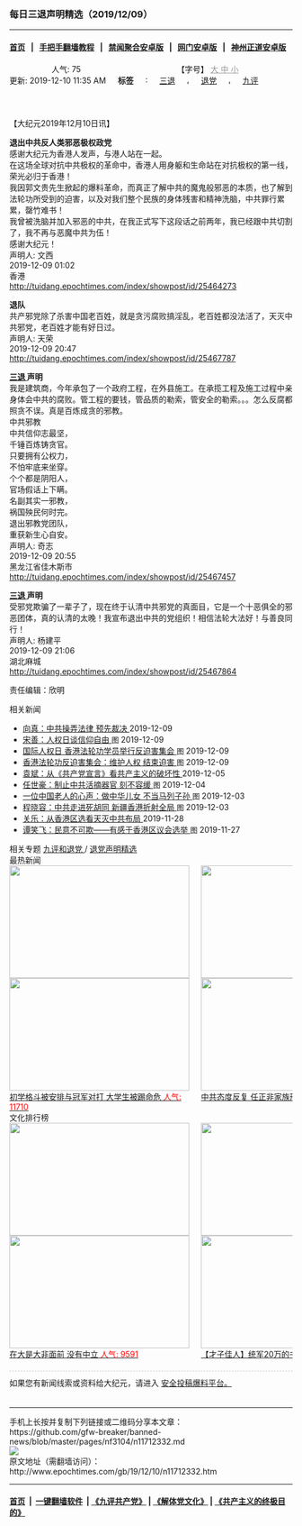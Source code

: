 ### 每日三退声明精选（2019/12/09）
------------------------

#### [首页](https://github.com/gfw-breaker/banned-news/blob/master/README.md) &nbsp;&nbsp;|&nbsp;&nbsp; [手把手翻墙教程](https://github.com/gfw-breaker/guides/wiki) &nbsp;&nbsp;|&nbsp;&nbsp; [禁闻聚合安卓版](https://github.com/gfw-breaker/bn-android) &nbsp;&nbsp;|&nbsp;&nbsp; [网门安卓版](https://github.com/oGate2/oGate) &nbsp;&nbsp;|&nbsp;&nbsp; [神州正道安卓版](https://github.com/SzzdOgate/update) 



<div class="column" id="artbody" itemprop="articleBody">
 <header role="heading">
  <div class="large-12 medium-12 small-12 columns articleBodyTopBar" id="topbar">
   <div class="large-9 medium-9 small-12 column" id="v2015_share">
    <a class="facebook-round icons" href="https://www.facebook.com/sharer/sharer.php?u=http://www.epochtimes.com/gb/19/12/10/n11712332.htm" target="_blank">
    </a>
    <a class="twitter-round icons" href="https://twitter.com/intent/tweet?text=%E6%AF%8F%E6%97%A5%E4%B8%89%E9%80%80%E8%81%B2%E6%98%8E%E7%B2%BE%E9%81%B8%EF%BC%882019%2F12%2F09%EF%BC%89&amp;via=dajiyuan&amp;url=http://www.epochtimes.com/gb/19/12/10/n11712332.htm" target="_blank">
    </a>
    <a class="email-round icons" displaytext="Email" href="mailto:?subject=%E6%AF%8F%E6%97%A5%E4%B8%89%E9%80%80%E8%81%B2%E6%98%8E%E7%B2%BE%E9%81%B8%EF%BC%882019%2F12%2F09%EF%BC%89&amp;body=%E6%AF%8F%E6%97%A5%E4%B8%89%E9%80%80%E8%81%B2%E6%98%8E%E7%B2%BE%E9%81%B8%EF%BC%882019%2F12%2F09%EF%BC%89%20http://www.epochtimes.com/gb/19/12/10/n11712332.htm" target="_top">
    </a>
    <span class="stButton">
     <span class="stLarge">
      <a class="djy-fonts icons" href="http://www.epochtimes.com/b5/19/12/10/n11712332.htm">
      </a>
     </span>
    </span>
    <span class="stButton">
     <span class="stLarge">
      <a class="story_function djy-print icons" href="#Print" onclick="window.print(); return false;" rel="nofollow" target="_blank">
      </a>
     </span>
    </span>
    <span class="stButton">
     <span class="pageview">
      人气: 75
     </span>
    </span>
   </div>
   <div class="large-3 medium-3 small-12 column">
    【字号】
    <a href="#" onclick="changeArticleFont('b');return false;" style="color: rgb(153, 153, 153);">
     大
    </a>
    <a href="#" onclick="changeArticleFont('m');return false;" style="color: rgb(153, 153, 153);">
     中
    </a>
    <a class="textLink" href="#" onclick="changeArticleFont('s');return false;" style="color: rgb(153, 153, 153);">
     小
    </a>
   </div>
   <div class="clear">
   </div>
  </div>
  <div class="mbottom10 large-12 medium-12 small-12 columns">
   <time datetime="2019-12-10T11:35:36+08:00">
    更新: 2019-12-10 11:35 AM
   </time>
   <span style="font-weight: bold;">
    标签
   </span>
   :
   <span style="display: none;">
    tags:
   </span>
   <a href="http://www.epochtimes.com/gb/tag/%E4%B8%89%E9%80%80.html" rel="tag">
    三退
   </a>
   ,
   <a href="http://www.epochtimes.com/gb/tag/%E9%80%80%E5%85%9A.html" rel="tag">
    退党
   </a>
   ,
   <a href="http://www.epochtimes.com/gb/tag/%E4%B9%9D%E8%AF%84.html" rel="tag">
    九评
   </a>
  </div>
 </header>
 <!-- article content begin -->
 <p>
  【大纪元2019年12月10日讯】
 </p>
 <p>
  <strong>
   退出中共反人类邪恶极权政党
  </strong>
  <br/>
  感谢大纪元为香港人发声，与港人站在一起。
  <br/>
  在这场全球对抗中共极权的革命中，香港人用身躯和生命站在对抗极权的第一线，荣光必归于香港！
  <br/>
  我因郭文贵先生掀起的爆料革命，而真正了解中共的魔鬼般邪恶的本质，也了解到法轮功所受到的迫害，以及对我们整个民族的身体残害和精神洗脑，中共罪行累累，罄竹难书！
  <br/>
  我曾被洗脑并加入邪恶的中共，在我正式写下这段话之前两年，我已经跟中共切割了，我不再与恶魔中共为伍！
  <br/>
  感谢大纪元！
  <br/>
  声明人: 文西
  <br/>
  2019-12-09 01:02
  <br/>
  香港
  <br/>
  <a href="http://tuidang.epochtimes.com/index/showpost/id/25464273">
   http://tuidang.epochtimes.com/index/showpost/id/25464273
  </a>
 </p>
 <p>
  <strong>
   退队
  </strong>
  <br/>
  共产邪党除了杀害中国老百姓，就是贪污腐败搞淫乱，老百姓都没法活了，天灭中共邪党，老百姓才能有好日过。
  <br/>
  声明人: 天荣
  <br/>
  2019-12-09 20:47
  <br/>
  <a href="http://tuidang.epochtimes.com/index/showpost/id/25467787">
   http://tuidang.epochtimes.com/index/showpost/id/25467787
  </a>
 </p>
 <p>
  <strong>
   <a href="http://www.epochtimes.com/gb/tag/%E4%B8%89%E9%80%80.html">
    三退
   </a>
   声明
  </strong>
  <br/>
  我是建筑商，今年承包了一个政府工程，在外县施工。在承揽工程及施工过程中亲身体会中共的腐败。管工程的要钱，管品质的勒索，管安全的勒索。。。怎么反腐都照贪不误。真是百炼成贪的邪教。
  <br/>
  中共邪教
  <br/>
  中共信仰志最坚，
  <br/>
  千锤百炼铸贪官。
  <br/>
  只要拥有公权力，
  <br/>
  不怕牢底来坐穿。
  <br/>
  个个都是阴阳人，
  <br/>
  官场假话上下瞒。
  <br/>
  名副其实一邪教，
  <br/>
  祸国殃民何时完。
  <br/>
  退出邪教党团队，
  <br/>
  重获新生心自安。
  <br/>
  声明人: 奇志
  <br/>
  2019-12-09 20:55
  <br/>
  黑龙江省佳木斯市
  <br/>
  <a href="http://tuidang.epochtimes.com/index/showpost/id/25467457">
   http://tuidang.epochtimes.com/index/showpost/id/25467457
  </a>
 </p>
 <p>
  <strong>
   <a href="http://www.epochtimes.com/gb/tag/%E4%B8%89%E9%80%80.html">
    三退
   </a>
   声明
  </strong>
  <br/>
  受邪党欺骗了一辈子了，现在终于认清中共邪党的真面目，它是一个十恶俱全的邪恶团体，真的认清的太晚！我宣布退出中共的党组织！相信法轮大法好！与善良同行！
  <br/>
  声明人: 杨建平
  <br/>
  2019-12-09 21:06
  <br/>
  湖北麻城
  <br/>
  <a href="http://tuidang.epochtimes.com/index/showpost/id/25467864">
   http://tuidang.epochtimes.com/index/showpost/id/25467864
  </a>
 </p>
 <p>
  责任编辑：欣明
 </p>
 <!-- article content end -->
 <div id="below_article_ad">
  <div id="below_article_ad_inner">
  </div>
 </div>
 <aside role="complementary">
  <div class="large-12 medium-12 column" id="related">
   <div class="related-news">
    相关新闻
    <span class="triangle">
    </span>
   </div>
   <div class="related-list">
    <ul class="related-posts">
     <li>
      <span>
       <a href="http://www.epochtimes.com/gb/19/12/9/n11711120.htm">
       </a>
      </span>
      <span class="dot1 icons">
       <a href="http://www.epochtimes.com/gb/19/12/9/n11711120.htm">
       </a>
      </span>
      <span class="post-title">
       <a href="http://www.epochtimes.com/gb/19/12/9/n11711120.htm">
        向真：中共操弄法律 预先裁决
       </a>
       <span class="post-date">
        2019-12-09
       </span>
      </span>
     </li>
     <li>
      <span>
       <a href="http://www.epochtimes.com/gb/19/12/9/n11709423.htm">
       </a>
      </span>
      <span class="dot2 icons">
       <a href="http://www.epochtimes.com/gb/19/12/9/n11709423.htm">
       </a>
      </span>
      <span class="post-title">
       <a href="http://www.epochtimes.com/gb/19/12/9/n11709423.htm">
        宋善：人权日谈信仰自由
       </a>
       <font class="tu" style="font-size:13px;">
        图
       </font>
       <span class="post-date">
        2019-12-09
       </span>
      </span>
     </li>
     <li>
      <span>
       <a href="http://www.epochtimes.com/gb/19/12/8/n11708802.htm">
       </a>
      </span>
      <span class="dot3 icons">
       <a href="http://www.epochtimes.com/gb/19/12/8/n11708802.htm">
       </a>
      </span>
      <span class="post-title">
       <a href="http://www.epochtimes.com/gb/19/12/8/n11708802.htm">
        国际人权日 香港法轮功学员举行反迫害集会
       </a>
       <font class="tu" style="font-size:13px;">
        图
       </font>
       <span class="post-date">
        2019-12-09
       </span>
      </span>
     </li>
     <li>
      <span>
       <a href="http://www.epochtimes.com/gb/19/12/8/n11708761.htm">
       </a>
      </span>
      <span class="dot4 icons">
       <a href="http://www.epochtimes.com/gb/19/12/8/n11708761.htm">
       </a>
      </span>
      <span class="post-title">
       <a href="http://www.epochtimes.com/gb/19/12/8/n11708761.htm">
        香港法轮功反迫害集会：维护人权 结束迫害
       </a>
       <font class="tu" style="font-size:13px;">
        图
       </font>
       <span class="post-date">
        2019-12-09
       </span>
      </span>
     </li>
     <li>
      <span>
       <a href="http://www.epochtimes.com/gb/19/12/5/n11701848.htm">
       </a>
      </span>
      <span class="dot5 icons">
       <a href="http://www.epochtimes.com/gb/19/12/5/n11701848.htm">
       </a>
      </span>
      <span class="post-title">
       <a href="http://www.epochtimes.com/gb/19/12/5/n11701848.htm">
        袁斌：从《共产党宣言》看共产主义的破坏性
       </a>
       <span class="post-date">
        2019-12-05
       </span>
      </span>
     </li>
     <li>
      <span>
       <a href="http://www.epochtimes.com/gb/19/12/4/n11699550.htm">
       </a>
      </span>
      <span class="dot6 icons">
       <a href="http://www.epochtimes.com/gb/19/12/4/n11699550.htm">
       </a>
      </span>
      <span class="post-title">
       <a href="http://www.epochtimes.com/gb/19/12/4/n11699550.htm">
        任世豪：制止中共活摘器官 刻不容缓
       </a>
       <font class="tu" style="font-size:13px;">
        图
       </font>
       <span class="post-date">
        2019-12-04
       </span>
      </span>
     </li>
     <li>
      <span>
       <a href="http://www.epochtimes.com/gb/19/12/3/n11697525.htm">
       </a>
      </span>
      <span class="dot0 icons">
       <a href="http://www.epochtimes.com/gb/19/12/3/n11697525.htm">
       </a>
      </span>
      <span class="post-title">
       <a href="http://www.epochtimes.com/gb/19/12/3/n11697525.htm">
        一位中国老人的心声：做中华儿女 不当马列子孙
       </a>
       <font class="tu" style="font-size:13px;">
        图
       </font>
       <span class="post-date">
        2019-12-03
       </span>
      </span>
     </li>
     <li>
      <span>
       <a href="http://www.epochtimes.com/gb/19/12/3/n11697043.htm">
       </a>
      </span>
      <span class="dot1 icons">
       <a href="http://www.epochtimes.com/gb/19/12/3/n11697043.htm">
       </a>
      </span>
      <span class="post-title">
       <a href="http://www.epochtimes.com/gb/19/12/3/n11697043.htm">
        程晓容：中共走进死胡同 新疆香港折射全局
       </a>
       <font class="tu" style="font-size:13px;">
        图
       </font>
       <span class="post-date">
        2019-12-03
       </span>
      </span>
     </li>
     <li>
      <span>
       <a href="http://www.epochtimes.com/gb/19/11/28/n11686647.htm">
       </a>
      </span>
      <span class="dot2 icons">
       <a href="http://www.epochtimes.com/gb/19/11/28/n11686647.htm">
       </a>
      </span>
      <span class="post-title">
       <a href="http://www.epochtimes.com/gb/19/11/28/n11686647.htm">
        关乐：从香港区选看天灭中共布局
       </a>
       <span class="post-date">
        2019-11-28
       </span>
      </span>
     </li>
     <li>
      <span>
       <a href="http://www.epochtimes.com/gb/19/11/27/n11683960.htm">
       </a>
      </span>
      <span class="dot3 icons">
       <a href="http://www.epochtimes.com/gb/19/11/27/n11683960.htm">
       </a>
      </span>
      <span class="post-title">
       <a href="http://www.epochtimes.com/gb/19/11/27/n11683960.htm">
        谭笑飞：民意不可欺——有感于香港区议会选举
       </a>
       <font class="tu" style="font-size:13px;">
        图
       </font>
       <span class="post-date">
        2019-11-27
       </span>
      </span>
     </li>
    </ul>
   </div>
  </div>
  <div class="mbottom10 mtop10 large-12 medium-12 small-12 left" id="relatedFocus">
   <span>
    相关专题
   </span>
   <a href="http://www.epochtimes.com/gb/nf3046.htm" rel="tag">
    九评和退党
   </a>
   /
   <a href="http://www.epochtimes.com/gb/nf3104.htm" rel="tag">
    退党声明精选
   </a>
  </div>
  <div class="article_bottom column" id="v2015_content_bottom">
   <div class="block-wrap">
    <div class="box_header boxTitle">
     最热新闻
    </div>
    <div class="border large-12 medium-12 small-12 columns">
     <div class="large-12 medium-12 small-12 columns">
      <div class="large-6 medium-6 small-6 left imagepost">
       <a href="http://www.epochtimes.com/gb/19/12/11/n11716774.htm" title="初学格斗被安排与冠军对打 大学生被踢命危">
        <img alt="" class="lazy attachment-djy_320_200 size-djy_320_200 wp-post-image" data-src="http://i.epochtimes.com/assets/uploads/2019/12/Untitled-2-320x200.gif" height="200" src="/assets/themes/djy/images/white.png" width="320">
         <noscript>
          <img alt="" class="attachment-djy_320_200 size-djy_320_200 wp-post-image" height="200" src="http://i.epochtimes.com/assets/uploads/2019/12/Untitled-2-320x200.gif" width="320"/>
         </noscript>
         <div>
          初学格斗被安排与冠军对打 大学生被踢命危
          <font color="red">
           人气: 11710
          </font>
         </div>
        </img>
       </a>
      </div>
      <div class="large-6 medium-6 small-6 left imagepost">
       <a href="http://www.epochtimes.com/gb/19/12/9/n11711264.htm" title="中共态度反复 任正非家族形象快速崩溃">
        <img alt="" class="lazy attachment-djy_320_200 size-djy_320_200 wp-post-image" data-src="http://i.epochtimes.com/assets/uploads/2019/12/019-12-05.08-320x200.jpg" height="200" src="/assets/themes/djy/images/white.png" width="320">
         <noscript>
          <img alt="" class="attachment-djy_320_200 size-djy_320_200 wp-post-image" height="200" src="http://i.epochtimes.com/assets/uploads/2019/12/019-12-05.08-320x200.jpg" width="320"/>
         </noscript>
         <div>
          中共态度反复 任正非家族形象快速崩溃
          <font color="red">
           人气: 11569
          </font>
         </div>
        </img>
       </a>
      </div>
     </div>
     <div class="large-12 medium-12 small-12 columns">
      <div class="large-6 medium-6 small-6 left imagepost">
       <a href="http://www.epochtimes.com/gb/19/12/11/n11716613.htm" title="美前官员：中共陷困境 川普不需要贸易协议">
        <img alt="" class="lazy attachment-djy_320_200 size-djy_320_200 wp-post-image" data-src="http://i.epochtimes.com/assets/uploads/2019/12/GettyImages-1180494134-1-320x200.jpg" height="200" src="/assets/themes/djy/images/white.png" width="320">
         <noscript>
          <img alt="" class="attachment-djy_320_200 size-djy_320_200 wp-post-image" height="200" src="http://i.epochtimes.com/assets/uploads/2019/12/GettyImages-1180494134-1-320x200.jpg" width="320"/>
         </noscript>
         <div>
          美前官员：中共陷困境 川普不需要贸易协议
          <font color="red">
           人气: 10018
          </font>
         </div>
        </img>
       </a>
      </div>
      <div class="large-6 medium-6 small-6 left imagepost">
       <a href="http://www.epochtimes.com/gb/19/12/11/n11716656.htm" title="疫情扩大 哈尔滨再有13名学生感染布病">
        <img alt="" class="lazy attachment-djy_320_200 size-djy_320_200 wp-post-image" data-src="http://i.epochtimes.com/assets/uploads/2008/06/806120829481093-320x200.jpg" height="200" src="/assets/themes/djy/images/white.png" width="320"/>
        <noscript>
         <img alt="" class="attachment-djy_320_200 size-djy_320_200 wp-post-image" height="200" src="http://i.epochtimes.com/assets/uploads/2008/06/806120829481093-320x200.jpg" width="320"/>
        </noscript>
        <div>
         疫情扩大 哈尔滨再有13名学生感染布病
         <font color="red">
          人气: 7828
         </font>
        </div>
       </a>
      </div>
     </div>
     <div class="large-12 medium-12 small-12 columns">
     </div>
    </div>
   </div>
   <div class="block-wrap">
    <div class="box_header boxTitle">
     文化排行榜
    </div>
    <div class="border large-12 medium-12 small-12 columns">
     <div class="large-12 medium-12 small-12 columns">
      <div class="large-6 medium-6 small-6 left imagepost">
       <a href="http://www.epochtimes.com/gb/19/11/26/n11682462.htm" title="在大是大非面前 没有中立">
        <span style="height: 200px">
         <img alt="" class="lazy attachment-djy_320_200 size-djy_320_200 wp-post-image" data-src="http://i.epochtimes.com/assets/uploads/2016/01/1601160748421695-320x200.jpg" height="200" src="/assets/themes/djy/images/white.png" width="320"/>
         <noscript>
          <img alt="" class="attachment-djy_320_200 size-djy_320_200 wp-post-image" height="200" src="http://i.epochtimes.com/assets/uploads/2016/01/1601160748421695-320x200.jpg" width="320"/>
         </noscript>
        </span>
        <div>
         在大是大非面前 没有中立
         <font color="red">
          人气: 9591
         </font>
        </div>
       </a>
      </div>
      <div class="large-6 medium-6 small-6 left imagepost">
       <a href="http://www.epochtimes.com/gb/19/12/1/n11693541.htm" title="【才子佳人】统军20万的书法家颜真卿">
        <span style="height: 200px">
         <img alt="" class="lazy attachment-djy_320_200 size-djy_320_200 wp-post-image" data-src="http://i.epochtimes.com/assets/uploads/2011/06/9d812b14f5e6443d96a110d902d1714c-320x200.jpg" height="200" src="/assets/themes/djy/images/white.png" width="320"/>
         <noscript>
          <img alt="" class="attachment-djy_320_200 size-djy_320_200 wp-post-image" height="200" src="http://i.epochtimes.com/assets/uploads/2011/06/9d812b14f5e6443d96a110d902d1714c-320x200.jpg" width="320"/>
         </noscript>
        </span>
        <div>
         【才子佳人】统军20万的书法家颜真卿
         <font color="red">
          人气: 3338
         </font>
        </div>
       </a>
      </div>
     </div>
     <div class="large-12 medium-12 small-12 columns">
      <div class="large-6 medium-6 small-6 left imagepost">
       <a href="http://www.epochtimes.com/gb/19/11/29/n11690587.htm" title="轮回中“我是谁”？前世为僧 今生为官">
        <span style="height: 200px">
         <img alt="" class="lazy attachment-djy_320_200 size-djy_320_200 wp-post-image" data-src="http://i.epochtimes.com/assets/uploads/2019/12/1901091505412483-320x200.jpg" height="200" src="/assets/themes/djy/images/white.png" width="320"/>
         <noscript>
          <img alt="" class="attachment-djy_320_200 size-djy_320_200 wp-post-image" height="200" src="http://i.epochtimes.com/assets/uploads/2019/12/1901091505412483-320x200.jpg" width="320"/>
         </noscript>
        </span>
        <div>
         轮回中“我是谁”？前世为僧 今生为官
         <font color="red">
          人气: 2722
         </font>
        </div>
       </a>
      </div>
      <div class="large-6 medium-6 small-6 left imagepost">
       <a href="http://www.epochtimes.com/gb/19/12/5/n11703454.htm" title="【三国英雄】之六：曹操如何绝地逢生">
        <span style="height: 200px">
         <img alt="" class="lazy attachment-djy_320_200 size-djy_320_200 wp-post-image" data-src="http://i.epochtimes.com/assets/uploads/2019/12/fcd477152def1d25eddbe2860078af63-320x200.jpg" height="200" src="/assets/themes/djy/images/white.png" width="320"/>
         <noscript>
          <img alt="" class="attachment-djy_320_200 size-djy_320_200 wp-post-image" height="200" src="http://i.epochtimes.com/assets/uploads/2019/12/fcd477152def1d25eddbe2860078af63-320x200.jpg" width="320"/>
         </noscript>
        </span>
        <div>
         【三国英雄】之六：曹操如何绝地逢生
         <font color="red">
          人气: 2175
         </font>
        </div>
       </a>
      </div>
     </div>
     <div class="large-12 medium-12 small-12 columns">
     </div>
    </div>
   </div>
   <div class="large-12 medium-12 small-12 column" style="margin: 20px 0; border-top: 1px dashed #ccc; padding-top: 10px;">
    <div id="baoliao_box">
     如果您有新闻线索或资料给大纪元，请进入
     <a class="tougaolink" href="https://tougao.epochtimes.com/tougao.php" target="_blank">
      安全投稿爆料平台。
     </a>
    </div>
   </div>
  </div>
 </aside>
</div>

<hr/>
手机上长按并复制下列链接或二维码分享本文章：<br/>
https://github.com/gfw-breaker/banned-news/blob/master/pages/nf3104/n11712332.md <br/>
<a href='https://github.com/gfw-breaker/banned-news/blob/master/pages/nf3104/n11712332.md'><img src='https://github.com/gfw-breaker/banned-news/blob/master/pages/nf3104/n11712332.md.png'/></a> <br/>
原文地址（需翻墙访问）：http://www.epochtimes.com/gb/19/12/10/n11712332.htm


------------------------
#### [首页](https://github.com/gfw-breaker/banned-news/blob/master/README.md) &nbsp;|&nbsp; [一键翻墙软件](https://github.com/gfw-breaker/nogfw/blob/master/README.md) &nbsp;| [《九评共产党》](https://github.com/gfw-breaker/9ping.md/blob/master/README.md#九评之一评共产党是什么) | [《解体党文化》](https://github.com/gfw-breaker/jtdwh.md/blob/master/README.md) | [《共产主义的终极目的》](https://github.com/gfw-breaker/gczydzjmd.md/blob/master/README.md)


<img src='http://gfw-breaker.win/banned-news/pages/nf3104/n11712332.md' width='0px' height='0px'/>